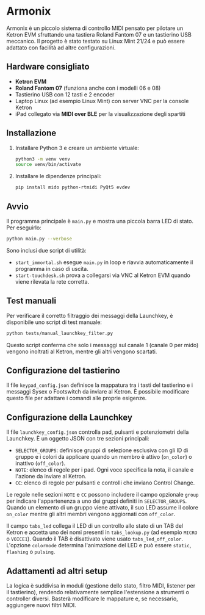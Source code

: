 # Armonix

Armonix è un piccolo sistema di controllo MIDI pensato per pilotare un Ketron EVM sfruttando una tastiera Roland Fantom 07 e un tastierino USB meccanico. Il progetto è stato testato su Linux Mint 21/24 e può essere adattato con facilità ad altre configurazioni.

## Hardware consigliato

- **Ketron EVM**
- **Roland Fantom 07** (funziona anche con i modelli 06 e 08)
- Tastierino USB con 12 tasti e 2 encoder
- Laptop Linux (ad esempio Linux Mint) con server VNC per la console Ketron
- iPad collegato via **MIDI over BLE** per la visualizzazione degli spartiti

## Installazione

1. Installare Python 3 e creare un ambiente virtuale:

   ```bash
   python3 -m venv venv
   source venv/bin/activate
   ```
2. Installare le dipendenze principali:

   ```bash
   pip install mido python-rtmidi PyQt5 evdev
   ```

## Avvio

Il programma principale è `main.py` e mostra una piccola barra LED di stato. Per eseguirlo:

```bash
python main.py --verbose
```

Sono inclusi due script di utilità:

- `start_immortal.sh` esegue `main.py` in loop e riavvia automaticamente il programma in caso di uscita.
- `start-touchdesk.sh` prova a collegarsi via VNC al Ketron EVM quando viene rilevata la rete corretta.

## Test manuali

Per verificare il corretto filtraggio dei messaggi della Launchkey, è disponibile
uno script di test manuale:

```bash
python tests/manual_launchkey_filter.py
```

Questo script conferma che solo i messaggi sul canale 1 (canale 0 per mido)
vengono inoltrati al Ketron, mentre gli altri vengono scartati.

## Configurazione del tastierino

Il file `keypad_config.json` definisce la mappatura tra i tasti del tastierino e i messaggi Sysex o Footswitch da inviare al Ketron. È possibile modificare questo file per adattare i comandi alle proprie esigenze.

## Configurazione della Launchkey

Il file `launchkey_config.json` controlla pad, pulsanti e potenziometri della Launchkey. È un oggetto JSON con tre sezioni principali:

- `SELECTOR_GROUPS`: definisce gruppi di selezione esclusiva con gli ID di gruppo e i colori da applicare quando un membro è attivo (`on_color`) o inattivo (`off_color`).
- `NOTE`: elenco di regole per i pad. Ogni voce specifica la nota, il canale e l'azione da inviare al Ketron.
- `CC`: elenco di regole per pulsanti e controlli che inviano Control Change.

Le regole nelle sezioni `NOTE` e `CC` possono includere il campo opzionale `group` per indicare l'appartenenza a uno dei gruppi definiti in `SELECTOR_GROUPS`. Quando un elemento di un gruppo viene attivato, il suo LED assume il colore `on_color` mentre gli altri membri vengono aggiornati con `off_color`.

Il campo `tabs_led` collega il LED di un controllo allo stato di un TAB del Ketron e accetta uno dei nomi presenti in `tabs_lookup.py` (ad esempio `MICRO` o `VOICE1`). Quando il TAB è disattivato viene usato `tabs_led_off_color`. L'opzione `colormode` determina l'animazione del LED e può essere `static`, `flashing` o `pulsing`.

## Adattamenti ad altri setup

La logica è suddivisa in moduli (gestione dello stato, filtro MIDI, listener per il tastierino), rendendo relativamente semplice l'estensione a strumenti o controller diversi. Basterà modificare le mappature e, se necessario, aggiungere nuovi filtri MIDI.

